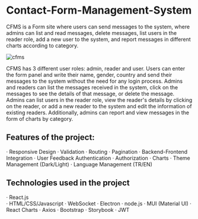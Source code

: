 # Contact-Form-Management-System
CFMS is a Form site where users can send messages to the system, where admins can list and read messages, delete messages, list users in the reader role, add a new user to the system, and report messages in different charts according to category.

![cfms](https://github.com/oguzhanertekin/Contact-Form-Management-System/assets/68961575/db67aa45-17aa-40a9-a944-987feda50c04)

CFMS has 3 different user roles: admin, reader and user. Users can enter the form panel and write their name, gender, country and send their messages to the system without the need for any login process. Admins and readers can list the messages received in the system, click on the messages to see the details of that message, or delete the message. Admins can list users in the reader role, view the reader's details by clicking on the reader, or add a new reader to the system and edit the information of existing readers. Additionally, admins can report and view messages in the form of charts by category.

## Features of the project:
· Responsive Design
· Validation
· Routing
· Pagination
· Backend-Frontend Integration
· User Feedback Authentication
· Authorization
· Charts
· Theme Management (Dark/Light)
· Language Management (TR/EN)

## Technologies used in the project
· React.js <br>
· HTML/CSS/Javascript
· WebSocket
· Electron
· node.js
· MUI (Material UI)
· React Charts
· Axios
· Bootstrap
· Storybook
· JWT


